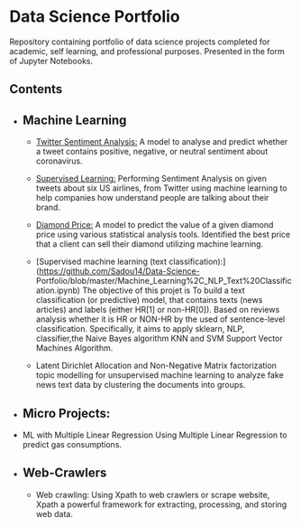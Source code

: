 # Data Science Portfolio
Repository containing portfolio of data science projects completed for academic, self learning, and professional purposes. Presented in the form of Jupyter Notebooks.

## Contents
- ## Machine Learning

   - [Twitter Sentiment Analysis:](https://github.com/Sadou14/Data-Science-Portfolio/blob/master/Twitter_Sentiment_Analysis.ipynb) A          model to analyse and predict whether a tweet contains positive, negative, or neutral sentiment about coronavirus.

   - [Supervised Learning:](https://github.com/Sadou14/Data-Science-Portfolio/blob/master/Sentiment_analysis.ipynb) Performing Sentiment      Analysis on given tweets about six US airlines, from Twitter using machine learning to      help companies how understand people        are talking about their brand.

   - [Diamond Price:](https://github.com/Sadou14/Data-Science-Portfolio/blob/master/diamond_price.ipynb) A model to predict the value of      a given diamond price using various statistical analysis tools. Identified the best        price that a client can sell their            diamond utilizing machine learning.

   - [Supervised machine learning (text classification):](https://github.com/Sadou14/Data-Science-                                        Portfolio/blob/master/Machine_Learning%2C_NLP_Text%20Classification.ipynb)
     The objective of this projet is To build a text classification (or predictive) model, that contains texts (news articles) and            labels (either HR[1] or non-HR[0]). Based on reviews analysis whether it is HR or NON-HR by the used of sentence-level                  classification. Specifically, it aims to apply sklearn, NLP, classifier,the Naive Bayes algorithm KNN and SVM Support Vector            Machines Algorithm. 

  - Latent Dirichlet Allocation and Non-Negative Matrix factorization topic modelling for unsupervised machine learning to analyze fake     news  text data by clustering the documents into groups.

- ## Micro Projects:

- ML with Multiple Linear Regression Using Multiple Linear Regression to predict gas consumptions.

- ## Web-Crawlers

  - Web crawling: Using Xpath to web crawlers or scrape website, Xpath a powerful framework for extracting, processing, and storing web     data.

